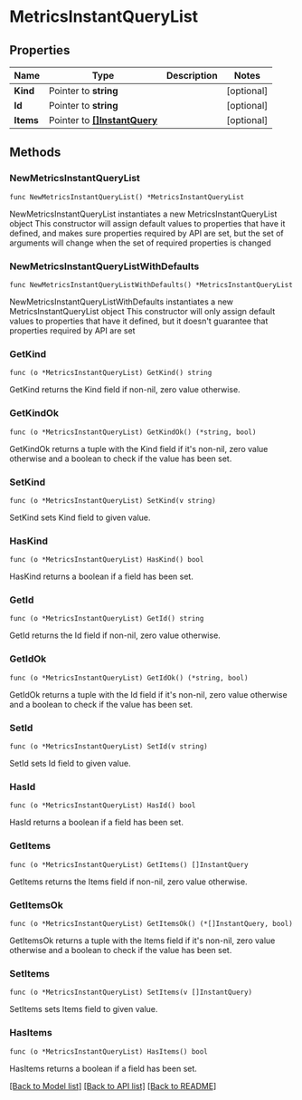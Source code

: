 # MetricsInstantQueryList

## Properties

Name | Type | Description | Notes
------------ | ------------- | ------------- | -------------
**Kind** | Pointer to **string** |  | [optional] 
**Id** | Pointer to **string** |  | [optional] 
**Items** | Pointer to [**[]InstantQuery**](InstantQuery.md) |  | [optional] 


## Methods

### NewMetricsInstantQueryList

`func NewMetricsInstantQueryList() *MetricsInstantQueryList`

NewMetricsInstantQueryList instantiates a new MetricsInstantQueryList object
This constructor will assign default values to properties that have it defined,
and makes sure properties required by API are set, but the set of arguments
will change when the set of required properties is changed

### NewMetricsInstantQueryListWithDefaults

`func NewMetricsInstantQueryListWithDefaults() *MetricsInstantQueryList`

NewMetricsInstantQueryListWithDefaults instantiates a new MetricsInstantQueryList object
This constructor will only assign default values to properties that have it defined,
but it doesn't guarantee that properties required by API are set


### GetKind

`func (o *MetricsInstantQueryList) GetKind() string`

GetKind returns the Kind field if non-nil, zero value otherwise.

### GetKindOk

`func (o *MetricsInstantQueryList) GetKindOk() (*string, bool)`

GetKindOk returns a tuple with the Kind field if it's non-nil, zero value otherwise
and a boolean to check if the value has been set.

### SetKind

`func (o *MetricsInstantQueryList) SetKind(v string)`

SetKind sets Kind field to given value.

### HasKind

`func (o *MetricsInstantQueryList) HasKind() bool`

HasKind returns a boolean if a field has been set.


### GetId

`func (o *MetricsInstantQueryList) GetId() string`

GetId returns the Id field if non-nil, zero value otherwise.

### GetIdOk

`func (o *MetricsInstantQueryList) GetIdOk() (*string, bool)`

GetIdOk returns a tuple with the Id field if it's non-nil, zero value otherwise
and a boolean to check if the value has been set.

### SetId

`func (o *MetricsInstantQueryList) SetId(v string)`

SetId sets Id field to given value.

### HasId

`func (o *MetricsInstantQueryList) HasId() bool`

HasId returns a boolean if a field has been set.


### GetItems

`func (o *MetricsInstantQueryList) GetItems() []InstantQuery`

GetItems returns the Items field if non-nil, zero value otherwise.

### GetItemsOk

`func (o *MetricsInstantQueryList) GetItemsOk() (*[]InstantQuery, bool)`

GetItemsOk returns a tuple with the Items field if it's non-nil, zero value otherwise
and a boolean to check if the value has been set.

### SetItems

`func (o *MetricsInstantQueryList) SetItems(v []InstantQuery)`

SetItems sets Items field to given value.

### HasItems

`func (o *MetricsInstantQueryList) HasItems() bool`

HasItems returns a boolean if a field has been set.



[[Back to Model list]](../README.md#documentation-for-models) [[Back to API list]](../README.md#documentation-for-api-endpoints) [[Back to README]](../README.md)

